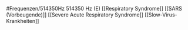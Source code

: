#Frequenzen/514350Hz
514350 Hz (E)
[[Respiratory Syndrome]]
[[SARS (Vorbeugende)]]
[[Severe Acute Respiratory Syndrome]]
[[Slow-Virus-Krankheiten]]